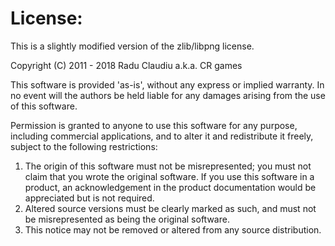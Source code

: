 # License:

This is a slightly modified version of the zlib/libpng license.

  Copyright (C) 2011 - 2018 Radu Claudiu a.k.a. CR games

  This software is provided 'as-is', without any express or implied warranty. In no event 
  will the authors be held liable for any damages arising from the use of this software.

  Permission is granted to anyone to use this software for any purpose, including 
  commercial applications, and to alter it and redistribute it freely, subject to the 
  following restrictions:

1. The origin of this software must not be misrepresented; you must not claim that you 
wrote the original software. If you use this software in a product, an acknowledgement in 
the product documentation would be appreciated but is not required.
2. Altered source versions must be clearly marked as such, and must not be misrepresented 
as being the original software.
3. This notice may not be removed or altered from any source distribution.
